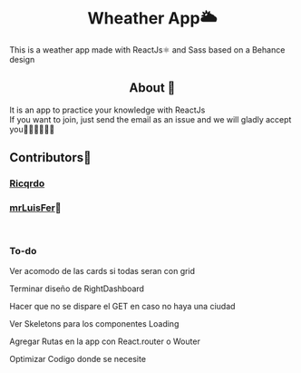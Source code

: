 <h1 align="center"> Wheather App🌥️ </h1>

This is a weather app made with ReactJs⚛️ and Sass based on a Behance design

<h2 align="center"> About 📝 </h2>

It is an app to practice your knowledge with ReactJs <br/>
If you want to join, just send the email as an issue and we will gladly accept you👨🏻‍💻👩🏻‍💻

## Contributors🌟

### [Ricqrdo](https://github.com/Ricqrdo) <br/>

### [mrLuisFer](https://github.com/mrLuisFer)🍕

<br/>

<!-- En esta parte se agregaran las cosas por hacer -->
<div>
 <h3 align="left">To-do</h3>

<p align="left">
Ver acomodo de las cards si todas seran con grid
</p>

<p align="left">
Terminar diseño de RightDashboard
</p>

<p align="left">
Hacer que no se dispare el GET en caso no haya una ciudad
</p>

<p align="left">
Ver Skeletons para los componentes Loading
</p>

<p align="left">
Agregar Rutas en la app con React.router o Wouter
</p>

<p align="left">
Optimizar Codigo donde se necesite
</p>

</div>
